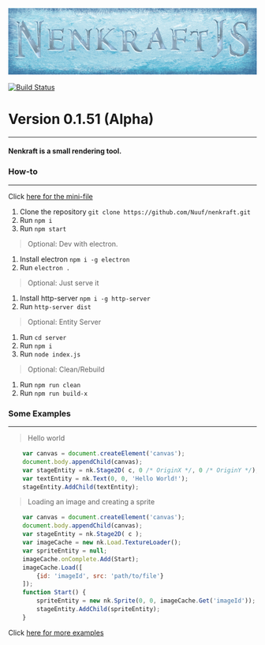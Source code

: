 ![Nenkraft][logo]

[![Build Status](https://travis-ci.org/Nuuf/nenkraft.svg?branch=master)](https://travis-ci.org/Nuuf/nenkraft)

# Version 0.1.51 (Alpha)
------

#### Nenkraft is a small rendering tool.

### How-to
------

Click [here for the mini-file]

1. Clone the repository `git clone https://github.com/Nuuf/nenkraft.git`
2. Run `npm i`
3. Run `npm start`

> Optional: Dev with electron.

1. Install electron `npm i -g electron`
2. Run `electron .`

> Optional: Just serve it

1. Install http-server `npm i -g http-server`
2. Run `http-server dist`

> Optional: Entity Server

1. Run `cd server`
2. Run `npm i`
3. Run `node index.js`

> Optional: Clean/Rebuild

1. Run `npm run clean`
2. Run `npm run build-x`

### Some Examples
------

> Hello world

```javascript
    var canvas = document.createElement('canvas');
    document.body.appendChild(canvas);
    var stageEntity = nk.Stage2D( c, 0 /* OriginX */, 0 /* OriginY */);
    var textEntity = nk.Text(0, 0, 'Hello World!');
    stageEntity.AddChild(textEntity);
```

> Loading an image and creating a sprite

```javascript
    var canvas = document.createElement('canvas');
    document.body.appendChild(canvas);
    var stageEntity = nk.Stage2D( c );
    var imageCache = new nk.Load.TextureLoader();
    var spriteEntity = null;
    imageCache.onComplete.Add(Start);
    imageCache.Load([
        {id: 'imageId', src: 'path/to/file'}
    ]);
    function Start() {
        spriteEntity = new nk.Sprite(0, 0, imageCache.Get('imageId'));
        stageEntity.AddChild(spriteEntity);
    }
```

Click [here for more examples]

[logo]: ./images/nenkraft-banner.png "nenkraft"
[here for more examples]: https://github.com/Nuuf/nenkraft/tree/master/tests/nk-tests
[here for the mini-file]: https://raw.githubusercontent.com/Nuuf/nenkraft/master/dist/nk.min.js